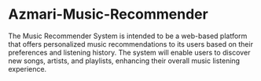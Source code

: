 # Azmari-Music-Recommender
The Music Recommender System is intended to be a web-based platform that offers personalized music recommendations to its users based on their preferences and listening history. The system will enable users to discover new songs, artists, and playlists, enhancing their overall music listening experience.